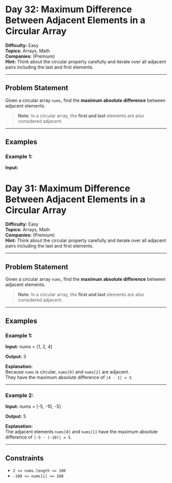 # Day 32: Maximum Difference Between Adjacent Elements in a Circular Array

**Difficulty:** Easy  
**Topics:** Arrays, Math  
**Companies:** (Premium)  
**Hint:** Think about the circular property carefully and iterate over all adjacent pairs including the last and first elements.

---

## Problem Statement

Given a circular array `nums`, find the **maximum absolute difference** between adjacent elements.

> **Note**: In a circular array, the **first and last** elements are also considered adjacent.

---

## Examples

### Example 1:

**Input:**
# Day 31: Maximum Difference Between Adjacent Elements in a Circular Array

**Difficulty:** Easy  
**Topics:** Arrays, Math  
**Companies:** (Premium)  
**Hint:** Think about the circular property carefully and iterate over all adjacent pairs including the last and first elements.

---

## Problem Statement

Given a circular array `nums`, find the **maximum absolute difference** between adjacent elements.

> **Note**: In a circular array, the **first and last** elements are also considered adjacent.

---

## Examples

### Example 1:

**Input:**
nums = [1, 2, 4]

**Output:**
3

**Explanation:**  
Because `nums` is circular, `nums[0]` and `nums[2]` are adjacent.  
They have the maximum absolute difference of `|4 - 1| = 3`.

---

### Example 2:

**Input:**
nums = [-5, -10, -5]

**Output:**
5

**Explanation:**  
The adjacent elements `nums[0]` and `nums[1]` have the maximum absolute difference of `|-5 - (-10)| = 5`.

---

## Constraints

- `2 <= nums.length <= 100`
- `-100 <= nums[i] <= 100`